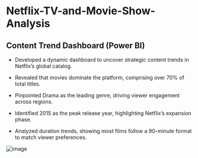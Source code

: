 # Netflix-TV-and-Movie-Show-Analysis

## Content Trend Dashboard (Power BI)

  - Developed a dynamic dashboard to uncover strategic content trends in Netflix’s global catalog.

  - Revealed that movies dominate the platform, comprising over 70% of total titles.

  - Pinpointed Drama as the leading genre, driving viewer engagement across regions.

  - Identified 2015 as the peak release year, highlighting Netflix’s expansion phase.

  - Analyzed duration trends, showing most films follow a 90-minute format to match viewer preferences.

![image](https://github.com/user-attachments/assets/a1ed01a5-5172-456a-a58c-6834c8990092)
